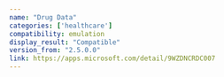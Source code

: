 ```yaml
---
name: "Drug Data"
categories: ['healthcare']
compatibility: emulation
display_result: "Compatible"
version_from: "2.5.0.0"
link: https://apps.microsoft.com/detail/9WZDNCRDC007
---
```


